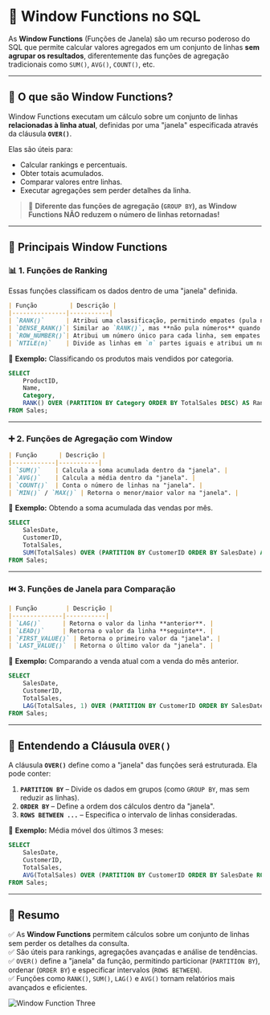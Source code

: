 

# 📌 Window Functions no SQL

As **Window Functions** (Funções de Janela) são um recurso poderoso do SQL que permite calcular valores agregados em um conjunto de linhas **sem agrupar os resultados**, diferentemente das funções de agregação tradicionais como `SUM()`, `AVG()`, `COUNT()`, etc.

---

## 🔹 **O que são Window Functions?**

Window Functions executam um cálculo sobre um conjunto de linhas **relacionadas à linha atual**, definidas por uma "janela" especificada através da cláusula **`OVER()`**.

Elas são úteis para:
- Calcular rankings e percentuais.
- Obter totais acumulados.
- Comparar valores entre linhas.
- Executar agregações sem perder detalhes da linha.

> 📌 **Diferente das funções de agregação (`GROUP BY`), as Window Functions NÃO reduzem o número de linhas retornadas!**

---

## 🔹 **Principais Window Functions**

### 📊 **1. Funções de Ranking**
Essas funções classificam os dados dentro de uma "janela" definida.

```markdown
| Função         | Descrição |
|---------------|-----------|
| `RANK()`      | Atribui uma classificação, permitindo empates (pula números quando há empates). |
| `DENSE_RANK()`| Similar ao `RANK()`, mas **não pula números** quando há empates. |
| `ROW_NUMBER()`| Atribui um número único para cada linha, sem empates. |
| `NTILE(n)`    | Divide as linhas em `n` partes iguais e atribui um número de grupo. |
```

🔹 **Exemplo:** Classificando os produtos mais vendidos por categoria.
```sql
SELECT
    ProductID,
    Name,
    Category,
    RANK() OVER (PARTITION BY Category ORDER BY TotalSales DESC) AS Ranking
FROM Sales;
```

---

### ➕ **2. Funções de Agregação com Window**

```markdown
| Função      | Descrição |
|------------|-----------|
| `SUM()`    | Calcula a soma acumulada dentro da "janela". |
| `AVG()`    | Calcula a média dentro da "janela". |
| `COUNT()`  | Conta o número de linhas na "janela". |
| `MIN()` / `MAX()` | Retorna o menor/maior valor na "janela". |
```

🔹 **Exemplo:** Obtendo a soma acumulada das vendas por mês.
```sql
SELECT
    SalesDate,
    CustomerID,
    TotalSales,
    SUM(TotalSales) OVER (PARTITION BY CustomerID ORDER BY SalesDate) AS Sales_Acumuladas
FROM Sales;
```

---

### ⏮️ **3. Funções de Janela para Comparação**

```markdown
| Função        | Descrição |
|--------------|-----------|
| `LAG()`      | Retorna o valor da linha **anterior**. |
| `LEAD()`     | Retorna o valor da linha **seguinte**. |
| `FIRST_VALUE()` | Retorna o primeiro valor da "janela". |
| `LAST_VALUE()`  | Retorna o último valor da "janela". |
```

🔹 **Exemplo:** Comparando a venda atual com a venda do mês anterior.
```sql
SELECT
    SalesDate,
    CustomerID,
    TotalSales,
    LAG(TotalSales, 1) OVER (PARTITION BY CustomerID ORDER BY SalesDate) AS Venda_Anterior
FROM Sales;
```

---

## 🔹 **Entendendo a Cláusula `OVER()`**

A cláusula **`OVER()`** define como a "janela" das funções será estruturada. Ela pode conter:

1. **`PARTITION BY`** – Divide os dados em grupos (como `GROUP BY`, mas sem reduzir as linhas).
2. **`ORDER BY`** – Define a ordem dos cálculos dentro da "janela".
3. **`ROWS BETWEEN ...`** – Especifica o intervalo de linhas consideradas.

🔹 **Exemplo:** Média móvel dos últimos 3 meses:
```sql
SELECT
    SalesDate,
    CustomerID,
    TotalSales,
    AVG(TotalSales) OVER (PARTITION BY CustomerID ORDER BY SalesDate ROWS BETWEEN 2 PRECEDING AND CURRENT ROW) AS Media_3_Meses
FROM Sales;
```

---

## 📌 **Resumo**
✅ As **Window Functions** permitem cálculos sobre um conjunto de linhas sem perder os detalhes da consulta.  
✅ São úteis para rankings, agregações avançadas e análise de tendências.  
✅ `OVER()` define a "janela" da função, permitindo particionar (`PARTITION BY`), ordenar (`ORDER BY`) e especificar intervalos (`ROWS BETWEEN`).  
✅ Funções como `RANK()`, `SUM()`, `LAG()` e `AVG()` tornam relatórios mais avançados e eficientes.  



![Window Function Three](https://cdn0.devart.com/views/content/products/dbforge/mysql/studio/images/types-of-window-functions.png)